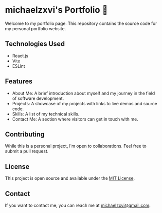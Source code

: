# michaelzxvi's Portfolio 🌴

Welcome to my portfolio page. This repository contains the source code for my personal portfolio website.

## Technologies Used

- React.js
- Vite
- ESLint

## Features

- About Me: A brief introduction about myself and my journey in the field of software development.
- Projects: A showcase of my projects with links to live demos and source code.
- Skills: A list of my technical skills.
- Contact Me: A section where visitors can get in touch with me.

## Contributing

While this is a personal project, I'm open to collaborations. Feel free to submit a pull request.

## License

This project is open source and available under the [MIT License](LICENSE).

## Contact

If you want to contact me, you can reach me at [michaelzxvi@gmail.com](mailto:michaelzxvi@gmail.com).
